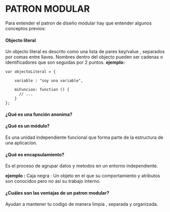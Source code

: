 PATRON MODULAR
===================
Para entender el patron de diseño modular hay que entender algunos conceptos previos:

#### Objecto literal
Un objecto literal es descrito como una lista de pares key/value , separados por comas entre llaves. Nombres dentro del objecto pueden ser
cadenas o identificadores que son seguidas por 2 puntos.
**ejemplo:**
```
var objectoLiteral = {
 
    variable : "soy una variable",
 
    miFuncion: function () {
      // ...
    }
};
```

#### ¿Qué es una función anonima?

#### ¿Qué es un módulo?
Es una unidad independiente funcional que forma parte de la estructura de una aplicacíon.

#### ¿Qué es encapsulamiento?
Es el proceso de agrupar datos y metodos en un entorno independiente.

**ejemplo :**
Caja negra : Un objeto en el que su comportamiento y atributos son conocidos pero
no así su trabajo interno.

#### ¿Cuáles son las ventajas de un patron modular?
Ayudan a mantener tu codigo de manera limpia , separada y organizada.
